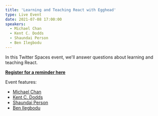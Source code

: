 ```yaml
---
title: 'Learning and Teaching React with Egghead'
type: Live Event
date: 2021-07-08 17:00:00
speakers:
  - Michael Chan
  - Kent C. Dodds
  - Shaundai Person
  - Ben Ilegbodu
---
```


In this Twitter Spaces event, we'll answer questions about learning and teaching React.

**[Register for a reminder here](https://mobile.twitter.com/i/spaces/1mrGmwwnnEvxy)**

Event features:

- [Michael Chan](https://mobile.twitter.com/chantastic)
- [Kent C. Dodds](https://mobile.twitter.com/kentcdodds)
- [Shaundai Person](https://mobile.twitter.com/shaundai)
- [Ben Ilegbodu](https://mobile.twitter.com/benmvp)
